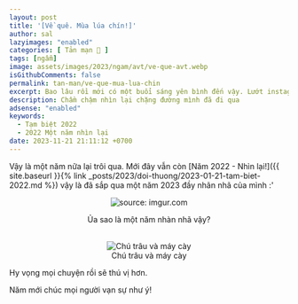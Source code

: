 ```yaml
---
layout: post
title: '[Về quê. Mùa lúa chín!]'
author: sal
lazyimages: "enabled"
categories: [ Tản mạn 📓 ]
tags: [ngẫm]
image: assets/images/2023/ngam/avt/ve-que-avt.webp
isGithubComments: false
permalink: tan-man/ve-que-mua-lua-chin
excerpt: Bao lâu rồi mới có một buổi sáng yên bình đến vậy. Lướt instagram rồi uống từng ngụm cà phê nhỏ. Nhìn bầu trời trong xanh, hạt nắng vươn qua ô cửa sổ, bật laptop và bắt đầu viết.
description: Chầm chậm nhìn lại chặng đường mình đã đi qua
adsense: "enabled"
keywords:
  - Tạm biệt 2022
  - 2022 Một năm nhìn lại
date: 2023-11-21 21:11:12 +0700
---
```


Vậy là một năm nữa lại trôi qua. Mới đây vẫn còn [Năm 2022 - Nhìn lại!]({{ site.baseurl }}{% link _posts/2023/doi-thuong/2023-01-21-tam-biet-2022.md %}) vậy là đã sắp qua một năm 2023 đầy nhãn nhã của mình :'

<div class="content" style="text-align:center; ">
<img src="https://i.imgur.com/cefJmVj.jpg" loading="lazy" class="lazyload img-thumb lazyimg"  title="source: imgur.com" />
<br><span class="image-caption"></span>
<p>Ủa sao là một năm nhàn nhã vậy?</p><br><img src="https://i.imgur.com/1PVWULr.jpg" title="Chú trâu và máy cày" loading="lazy" class="lazyload img-thumb lazyimg"/>
<br><span class="image-caption">Chú trâu và máy cày</span></div>



Hy vọng mọi chuyện rồi sẽ thú vị hơn.

Năm mới chúc mọi người vạn sự như ý!
